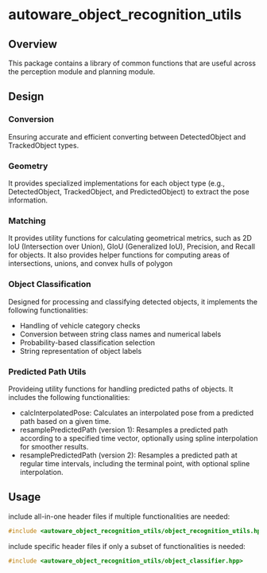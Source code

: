 # autoware_object_recognition_utils

## Overview

This package contains a library of common functions that are useful across the perception module and planning module.


## Design

### Conversion

Ensuring accurate and efficient converting between DetectedObject and TrackedObject types.

### Geometry

It provides specialized implementations for each object type (e.g., DetectedObject, TrackedObject, and PredictedObject) to extract the pose information. 

### Matching

It provides utility functions for calculating geometrical metrics, such as 2D IoU (Intersection over Union), GIoU (Generalized IoU), Precision, and Recall for objects. It also provides helper functions for computing areas of intersections, unions, and convex hulls of polygon

### Object Classification

Designed for processing and classifying detected objects, it implements the following functionalities:

* Handling of vehicle category checks
* Conversion between string class names and numerical labels
* Probability-based classification selection
* String representation of object labels

### Predicted Path Utils

Provideing utility functions for handling predicted paths of objects. It includes the following functionalities:

* calcInterpolatedPose: Calculates an interpolated pose from a predicted path based on a given time.
* resamplePredictedPath (version 1): Resamples a predicted path according to a specified time vector, optionally using spline interpolation for smoother results.
* resamplePredictedPath (version 2): Resamples a predicted path at regular time intervals, including the terminal point, with optional spline interpolation.

## Usage

include all-in-one header files if multiple functionalities are needed:
```cpp
#include <autoware_object_recognition_utils/object_recognition_utils.hpp>
```

include specific header files if only a subset of functionalities is needed:
```cpp
#include <autoware_object_recognition_utils/object_classifier.hpp>
```